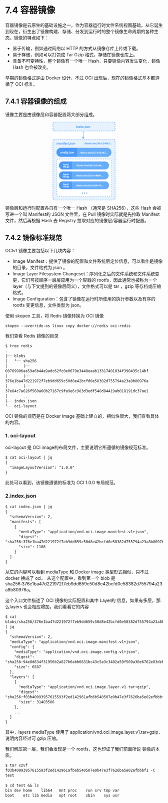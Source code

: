 # 7.4 容器镜像

容器镜像是云原生的基础设施之一，作为容器运行时文件系统视图基础，从它诞生到现在，衍生出了镜像构建、存储、分发到运行时的整个镜像生命周期的各种生态。镜像的特点如下：

- 易于传输，例如通过网络以 HTTP 的方式从镜像仓库上传或下载。
- 易于存储，例如可以打包成 Tar Gzip 格式，存储在镜像仓库上。
- 具备不可变特性，整个镜像有一个唯一 Hash，只要镜像内容发生变化，镜像 Hash 也会被改变。

早期的镜像格式是由 Docker 设计，不过 OCI 出现后，现在的镜像格式基本都遵循了 OCI 标准。

## 7.4.1 容器镜像的组成

镜像主要是由镜像层和容器配置两大部分组成。

<div  align="center">
  <img src="../assets/oci-image.png" width = "200"  align=center />
</div>

镜像层和运行时配置各自有一个唯一 Hash （通常是 SHA256），这些 Hash 会被写进一个叫 Manifest的 JSON 文件里，在 Pull 镜像时实际就是先拉取 Manifest 文件，然后再根据 Hash 去 Registry 拉取对应的镜像层/容器运行时配置。


## 7.4.2 镜像标准规范

OCIv1 镜像主要包括以下几块内容：

- Image Manifest：提供了镜像的配置和文件系统层定位信息，可以看作是镜像的目录，文件格式为 json 。
- Image Layer Filesystem Changeset：序列化之后的文件系统和文件系统变更，它们可按顺序一层层应用为一个容器的 rootfs，因此通常也被称为一个 layer（与下文提到的镜像层同义），文件格式可以是 tar ，gzip 等存档或压缩格式。
- Image Configuration：包含了镜像在运行时所使用的执行参数以及有序的 rootfs 变更信息，文件类型为 json。


使用 skopeo 工具，将 Redis 镜像转换为 OCI 镜像

```
skopeo --override-os linux copy docker://redis oci:redis
```

我们查看 Redis 镜像的目录

```
$ tree redis
.
├── blobs
│   └── sha256
│       ├── 08769906aa59a6b44a9adc62fc0e0679e3448eaab13317401034f390435c14bf
│       ├── 376e1ba47d221972f7eb9dd659c50d8e42bcfd0e58382d755794a23a8b80976a
│       ├── 37e84c7a626f560a60b27167c9fa9e6c983d3edf548d84419ab018191dc37ae1
│       ...
├── index.json
└── oci-layout
```

OCI 镜像的规范是在 Docker image 基础上建立的，相似性很大，我们查看具体的内容。

### 1. oci-layout

oci-layout 是 OCI image的布局文件，主要说明它所遵循的镜像规范标准。

```
$ cat oci-layout | jq
{
  "imageLayoutVersion": "1.0.0"
}
```
此处可以看到，该镜像遵循的标准为 OCI 1.0.0 布局规范。

### 2.index.json

```
$ cat index.json | jq 
{
  "schemaVersion": 2,
  "manifests": [
    {
      "mediaType": "application/vnd.oci.image.manifest.v1+json",
      "digest": "sha256:376e1ba47d221972f7eb9dd659c50d8e42bcfd0e58382d755794a23a8b80976a",
      "size": 1186
    }
  ]
}
```
从它的内容可以看到 mediaType 和 Docker image 类型形式相似，只不过 docker 换成了 oci。 从这个配置中，看到第一个 blob 是 sha256:376e1ba47d221972f7eb9dd659c50d8e42bcfd0e58382d755794a23a8b80976a。


这个入口文件描述了 OCI 镜像的实际配置和其中 Layer的 信息，如果有多层，那么layers 也会相应增加，我们看看它的内容

```
$ cat blobs/sha256/376e1ba47d221972f7eb9dd659c50d8e42bcfd0e58382d755794a23a8b80976a | jq
{
  "schemaVersion": 2,
  "mediaType": "application/vnd.oci.image.manifest.v1+json",
  "config": {
    "mediaType": "application/vnd.oci.image.config.v1+json",
    "digest": "sha256:94e8d834f31956b2a827b6abb6631bc43c5a3c3402a59f509a30e6762e83deb3",
    "size": 6587
  },
  "layers": [
    {
      "mediaType": "application/vnd.oci.image.layer.v1.tar+gzip",
      "digest": "sha256:f03b40093957615593f2ed142961afb6b540507e0b47e3f7626ba5e02efbbbf1",
      "size": 31403586
    },
    ...
  ]
}
```

其中，layers mediaType 使用了 application/vnd.oci.image.layer.v1.tar+gzip，说明内容经过可 gzip 压缩。

我们解压第一层，我们会发现是一个 rootfs，这也印证了我们前面所说 镜像的本质。
```
$ tar xzvf f03b40093957615593f2ed142961afb6b540507e0b47e3f7626ba5e02efbbbf1 -C test

$ cd test && ls 
bin	dev	home	lib64	mnt	proc	run	srv	tmp	var
boot	etc	lib	media	opt	root	sbin	sys	usr
```






